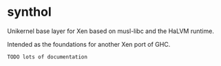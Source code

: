 # synthol

Unikernel base layer for Xen based on musl-libc and the HaLVM runtime.

Intended as the foundations for another Xen port of GHC.

`TODO lots of documentation`
